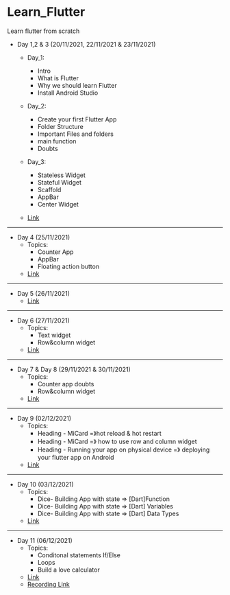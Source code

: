 # Learn_Flutter
Learn flutter from scratch

- Day 1,2 & 3 (20/11/2021, 22/11/2021 & 23/11/2021)
  - Day_1:
	- Intro
	- What is Flutter
	- Why we should learn Flutter
	- Install Android Studio

  - Day_2:
	- Create your first Flutter App
	- Folder Structure
	- Important Files and folders
	- main function
	- Doubts

  - Day_3:
	- Stateless Widget
	- Stateful Widget
	- Scaffold
	- AppBar
	- Center Widget
  - [Link](https://github.com/singhteekam/Learn_Flutter/tree/main/Day_1%2C%20Day_2%2C%20Day_3)
---
- Day 4 (25/11/2021)
  - Topics:
  	- Counter App
  	- AppBar
  	- Floating action button
  - [Link](https://github.com/singhteekam/Learn_Flutter/tree/main/Day_4)
---
- Day 5 (26/11/2021)
  - [Link](https://github.com/singhteekam/Learn_Flutter/tree/main/Day_5)
<!--   - [Recording Link](https://drive.google.com/file/d/1cpVWuWmfQJegilOGtiYfGqtLabY4ThR0/view?usp=sharing) -->
---
- Day 6 (27/11/2021)
  - Topics:
  	- Text widget
  	- Row&column widget
  - [Link](https://github.com/singhteekam/Learn_Flutter/tree/main/Day_6)
---
- Day 7 & Day 8 (29/11/2021 & 30/11/2021)
  - Topics:
  	- Counter app doubts
  	- Row&column widget
  - [Link](https://github.com/singhteekam/Learn_Flutter/tree/main/Day_7%20%26%20Day_8)
<!--   - [Recording Link](https://drive.google.com/file/d/1M2-7Hv9HVDAi-bbmvfEOqjyslx3j9Q7M/view?usp=sharing) -->
---
- Day 9 (02/12/2021)
  - Topics:
  	- Heading - MiCard =》hot reload & hot restart
	- Heading - MiCard =》 how to use row and column widget
	- Heading - Running your app on physical device =》 deploying your flutter app on Android
  - [Link](https://github.com/singhteekam/Learn_Flutter/tree/main/Day_9)
<!--   - [Recording Link](https://drive.google.com/file/d/116ww42gp3mXZLQwmIpBZ93BuKev6zcIc/view?usp=sharing) -->
---
- Day 10 (03/12/2021)
  - Topics:
  	- Dice- Building App with state => [Dart]Function
	- Dice- Building App with state => [Dart] Variables
	- Dice- Building App with state => [Dart] Data Types
  - [Link](https://github.com/singhteekam/Learn_Flutter/tree/main/Day_10)
<!--   - [Recording link](https://drive.google.com/file/d/1zboAmU02lMAYaIjoE2FqzvTB49O4-Qsf/view?usp=sharing) -->
---
- Day 11 (06/12/2021)
  - Topics:
	- Conditonal statements If/Else
	- Loops
	- Build a love calculator
  - [Link](https://github.com/singhteekam/Learn_Flutter/tree/main/Day_11)
  - [Recording Link]()


